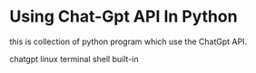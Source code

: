 # Using Chat-Gpt API In Python

this is collection of python program which use the ChatGpt API.


  chatgpt linux terminal shell built-in
  

  



